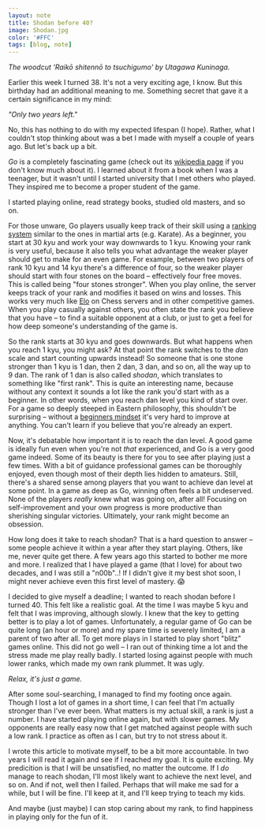 ```yaml
---
layout: note
title: Shodan before 40?
image: Shodan.jpg
color: '#FFC'
tags: [blog, note]
---
```


*The woodcut 'Raikō shitennō to
tsuchigumo' by Utagawa Kuninaga.*

Earlier this week I turned 38. It's not a very exciting age, I know. But
this birthday had an additional meaning to me. Something secret that gave
it a certain significance in my mind:

*"Only two years left."*

No, this has nothing to do with my expected lifespan (I hope). Rather,
what I couldn't stop thinking about was a bet I made with myself a
couple of years ago. But let's back up a bit.

*Go* is a completely fascinating game (check out its [wikipedia
page](https://en.m.wikipedia.org/wiki/Go_(game)) if you don't know
much about it). I learned about it from a book when I was a teenager,
but it wasn't until I started university that I met others who
played. They inspired me to become a proper student of the game.

I started playing online,
read strategy books, studied old masters, and so on.

For those unware, Go players usually keep track of their skill using a
[ranking system](https://en.m.wikipedia.org/wiki/Go_ranks_and_ratings)
similar to the ones in martial arts (e.g. Karate). As a beginner, you
start at 30 *kyu* and work your way downwards to 1 kyu. Knowing your
rank is very useful, because it also tells you what advantage the
weaker player should get to make for an even game. For example,
between two players of rank 10 kyu and 14 kyu there's a difference of
four, so the weaker player should start with four stones on the board
– effectively four free moves. This is called being "four stones
stronger". When you play online, the server keeps track of your rank
and modifies it based on wins and losses. This works very much like
[Elo](https://sv.wikipedia.org/wiki/Elo-rating) on Chess servers and
in other competitive games. When you play casually against others, you
often state the rank you believe that you have – to find a suitable
opponent at a club, or just to get a feel for how deep someone's
understanding of the game is.

So the rank starts at 30 kyu and goes downwards. But what happens when
you reach 1 kyu, you might ask? At that point the rank switches to the
*dan* scale and start counting upwards instead! So someone that is one
stone stronger than 1 kyu is 1 dan, then 2 dan, 3 dan, and so on, all
the way up to 9 dan. The rank of 1 dan is also called *shodan*, which
translates to something like "first rank". This is quite an
interesting name, because without any context it sounds a lot like the
rank you'd start with as a beginner. In other words, when you reach
dan level you kind of start over. For a game so deeply steeped in
Eastern philosophy, this shouldn't be surprising – without a
[beginners mindset](https://en.wikipedia.org/wiki/Shoshin) it's very
hard to improve at anything. You can't learn if you believe that
you're already an expert.

Now, it's debatable how important it is to reach the dan level. A good
game is ideally fun even when you're not *that* experienced, and Go is
a very good game indeed. Some of its beauty is there for you to see
after playing just a few times. With a bit of guidance professional
games can be thoroughly enjoyed, even though most of their depth lies
hidden to amateurs. Still, there's a shared sense among players that
you want to achieve dan level at some point. In a game as deep as Go,
winning often feels a bit undeserved. None of the players *really*
knew what was going on, after all! Focusing on self-improvement and
your own progress is more productive than sherishing singular
victories. Ultimately, your rank might become an obsession.

How long does it take to reach shodan? That is a hard question to
answer – some people achieve it within a year after they start
playing. Others, like me, never quite get there. A few years ago this
started to bother me more and more. I realized that I have played a game
(that I love) for about two decades, and I was still a "n00b"..! If I
didn't give it my best shot soon, I might never achieve even this
first level of mastery. 😱

I decided to give myself a deadline; I wanted to reach shodan before I
turned 40. This felt like a realistic goal. At the time I was maybe 5
kyu and felt that I was improving, although slowly. I knew that the
key to getting better is to play a lot of games. Unfortunately, a
regular game of Go can be quite long (an hour or more) and my spare
time is severely limited, I am a parent of two after all. To get more
plays in I started to play short "blitz" games online. This did not go
well – I ran out of thinking time a lot and the stress made me play
really badly. I started losing against people with much lower ranks,
which made my own rank plummet. It was ugly.

*Relax, it's just a game.*

After some soul-searching, I managed to find my footing once
again. Though I lost a lot of games in a short time, I can feel that
I'm actually stronger than I've ever been. What matters is my actual
skill, a rank is just a number. I have started playing online again,
but with slower games. My opponents are really easy now that I get
matched against people with such a low rank. I practice as often as I
can, but try to not stress about it.

I wrote this article to motivate myself, to be a bit more
accountable. In two years I will read it again and see if I reached my
goal. It is quite exciting. My predicition is that I will be
unsatisfied, no matter the outcome. If I *do* manage to reach shodan,
I'll most likely want to achieve the next level, and so on. And if not,
well then I failed. Perhaps that will make me sad for a while, but I
will be fine. I'll keep at it, and I'll keep trying to teach my kids.

And maybe (just maybe) I can stop caring about my rank, to find
happiness in playing only for the fun of it.
